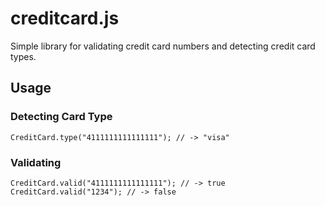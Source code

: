 creditcard.js
===

Simple library for validating credit card numbers and detecting credit card types.

Usage
---

### Detecting Card Type

	CreditCard.type("4111111111111111"); // -> "visa"

### Validating

	CreditCard.valid("4111111111111111"); // -> true
	CreditCard.valid("1234"); // -> false
